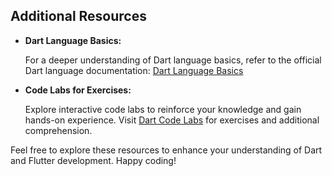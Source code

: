 ## Additional Resources

- **Dart Language Basics:**

  For a deeper understanding of Dart language basics, refer to the official Dart language documentation: [Dart Language Basics](https://dart.dev/language)

- **Code Labs for Exercises:**

  Explore interactive code labs to reinforce your knowledge and gain hands-on experience. Visit [Dart Code Labs](https://dart.dev/codelabs/dart-cheatsheet) for exercises and additional comprehension.

Feel free to explore these resources to enhance your understanding of Dart and Flutter development. 
Happy coding!
